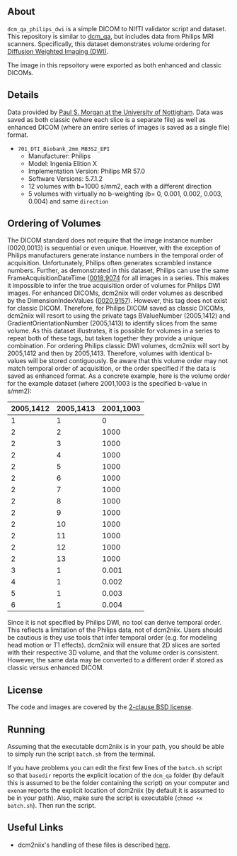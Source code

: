 ## About

`dcm_qa_philips_dwi` is a simple DICOM to NIfTI validator script and dataset. This repository is similar to [dcm_qa](https://github.com/neurolabusc/dcm_qa), but includes data from Philips MRI scanners. Specifically, this dataset demonstrates volume ordering for [Diffusion Weighted Imaging (DWI)](https://github.com/rordenlab/dcm2niix/issues/546).

The image in this repsoitory were exported as both enhanced and classic DICOMs.

## Details

Data provided by [Paul S. Morgan at the University of Nottigham](https://www.nottingham.ac.uk/research/beacons-of-excellence/precision-imaging/our-experts/paul-morgan/index.aspx). Data was saved as both classic (where each slice is a separate file) as well as enhanced DICOM (where an entire series of images is saved as a single file) format. 

* `701_DTI_Biobank_2mm_MB3S2_EPI`
  * Manufacturer: Philips
  * Model: Ingenia Elition X
  * Implementation Version: Philips MR 57.0
  * Software Versions: 5.7.1.2
  * 12 volumes with b=1000 s/mm2, each with a different direction
  * 5 volumes with virtually no b-weighting (b= 0, 0.001, 0.002, 0.003, 0.004) and same `direction`

## Ordering of Volumes
 
The DICOM standard does not require that the image instance number (0020,0013) is sequential or even unique. However, with the exception of Philips manufacturers generate instance numbers in the temporal order of acquisition. Unfortunately, Philips often generates scrambled instance numbers. Further, as demonstrated in this dataset, Philips can use the same FrameAcquisitionDateTime ([0018,9074](http://dicomlookup.com/lookup.asp?sw=Tnumber&q=(0018,9074)) for all images in a series. This makes it impossible to infer the true acquisition order of volumes for Philips DWI images. For enhanced DICOMs, dcm2niix will order volumes as described by the DimensionIndexValues ([0020,9157](http://dicomlookup.com/lookup.asp?sw=Tnumber&q=(0020,9157))). However, this tag does not exist for classic DICOM. Therefore, for Philips DICOM saved as classic DICOMs, dcm2niix will resort to using the private tags BValueNumber (2005,1412) and GradientOrientationNumber (2005,1413) to identify slices from the same volume. As this dataset illustrates, it is possible for volumes in a series to repeat both of these tags, but taken together they provide a unique combination. For ordering Philips classic DWI volumes, dcm2niix will sort by 2005,1412 and then by 2005,1413. Therefore, volumes with identical b-values will be stored contiguously. Be aware that this volume order may not match temporal order of acquisition, or the order specified if the data is saved as enhanced format. As a concrete example, here is the volume order for the example dataset (where 2001,1003 is the specified b-value in s/mm2):

| 2005,1412 | 2005,1413 | 2001,1003 |
|-----------|-----------|-----------|
| 1 | 1 | 0 |
| 2 | 2 | 1000 |
| 2 | 3 | 1000 |
| 2 | 4 | 1000 |
| 2 | 5 | 1000 |
| 2 | 6 | 1000 |
| 2 | 7 | 1000 |
| 2 | 8 | 1000 |
| 2 | 9 | 1000 |
| 2 | 10 | 1000 |
| 2 | 11 | 1000 |
| 2 | 12 | 1000 |
| 2 | 13 | 1000 |
| 3 | 1 | 0.001 |
| 4 | 1 | 0.002 |
| 5 | 1 | 0.003 |
| 6 | 1 | 0.004 |

Since it is not specified by Philips DWI, no tool can derive temporal order. This reflects a limitation of the Philips data, not of dcm2niix. Users should be cautious is they use tools that infer temporal order (e.g. for modeling head motion or T1 effects). dcm2niix will ensure that 2D slices are sorted with their respective 3D volume, and that the volume order is consistent. However, the same data may be converted to a different order if stored as classic versus enhanced DICOM.

## License

The code and images are covered by the [2-clause BSD license](https://opensource.org/licenses/BSD-2-Clause).

## Running

Assuming that the executable dcm2niix is in your path, you should be able to simply run the script `batch.sh` from the terminal.

If you have problems you can edit the first few lines of the `batch.sh` script so that `basedir` reports the explicit location of the `dcm_qa` folder (by default this is assumed to be the folder containing the script) on your computer and `exenam` reports the explicit location of dcm2niix (by default it is assumed to be in your path). Also, make sure the script is executable (`chmod +x batch.sh`). Then run the script.

## Useful Links

 - dcm2niix's handling of these files is described [here](https://github.com/rordenlab/dcm2niix/tree/master/Philips).

